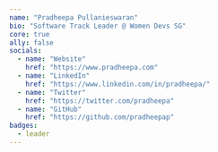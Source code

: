 ```yaml
---
name: "Pradheepa Pullanieswaran"
bio: "Software Track Leader @ Women Devs SG"
core: true
ally: false
socials:
  - name: "Website"
    href: "https://www.pradheepa.com"
  - name: "LinkedIn"
    href: "https://www.linkedin.com/in/pradheepa/"
  - name: "Twitter"
    href: "https://twitter.com/pradheepa"
  - name: "GitHub"
    href: "https://github.com/pradheepap"
badges: 
  - leader
---
```

